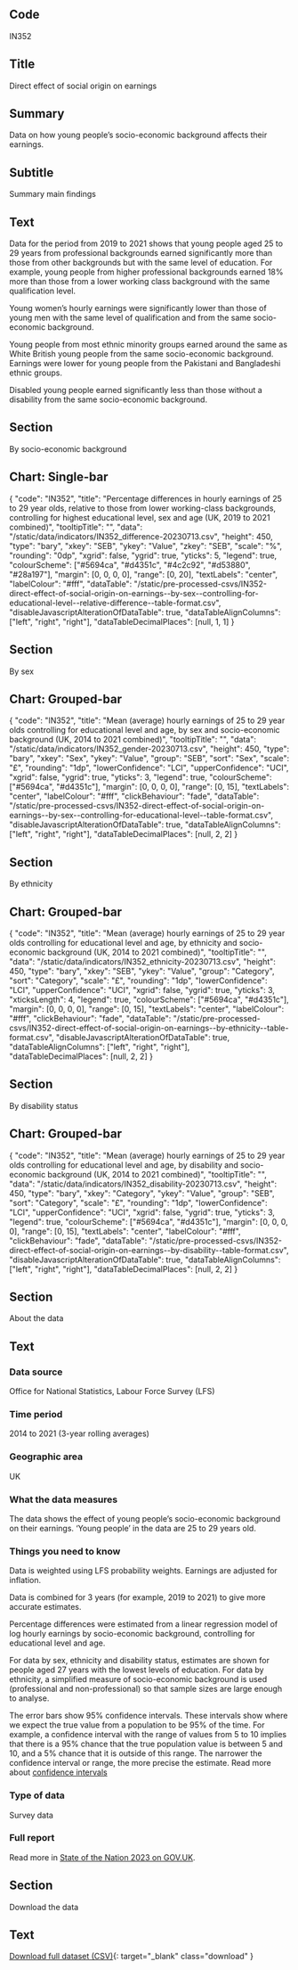 ## Code
IN352

## Title
Direct effect of social origin on earnings

## Summary
Data on how young people’s socio-economic background affects their earnings.

## Subtitle
Summary main findings

## Text
Data for the period from 2019 to 2021 shows that young people aged 25 to 29 years from professional backgrounds earned
significantly more than those from other backgrounds but with the same level of education.
For example, young people from higher professional backgrounds earned 18% more than those from a lower working class
background with the same qualification level.

Young women’s hourly earnings were significantly lower than those of young men with the same level of qualification and
from the same socio-economic background.

Young people from most ethnic minority groups earned around the same as White British young people from the same
socio-economic background. Earnings were lower for young people from the Pakistani and Bangladeshi ethnic groups.

Disabled young people earned significantly less than those without a disability from the same socio-economic background.

## Section
By socio-economic background

## Chart: Single-bar
{
    "code": "IN352",
    "title": "Percentage differences in hourly earnings of 25 to 29 year olds, relative to those from lower working-class backgrounds, controlling for highest educational level, sex and age (UK, 2019 to 2021 combined)",
    "tooltipTitle": "",
    "data": "/static/data/indicators/IN352_difference-20230713.csv",
    "height": 450,
    "type": "bary",
    "xkey": "SEB",
    "ykey": "Value",
    "zkey": "SEB",
    "scale": "%",
    "rounding": "0dp",
    "xgrid": false,
    "ygrid": true,
    "yticks": 5,
    "legend": true,
    "colourScheme": ["#5694ca", "#d4351c", "#4c2c92", "#d53880", "#28a197"],
    "margin": [0, 0, 0, 0],
    "range": [0, 20],
    "textLabels": "center",
    "labelColour": "#fff",
    "dataTable": "/static/pre-processed-csvs/IN352-direct-effect-of-social-origin-on-earnings--by-sex--controlling-for-educational-level--relative-difference--table-format.csv",
    "disableJavascriptAlterationOfDataTable": true,
    "dataTableAlignColumns": ["left", "right", "right"],
    "dataTableDecimalPlaces": [null, 1, 1]
}

## Section
By sex

## Chart: Grouped-bar
{
    "code": "IN352",
    "title": "Mean (average) hourly earnings of 25 to 29 year olds controlling for educational level and age, by sex and socio-economic background (UK, 2014 to 2021 combined)",
    "tooltipTitle": "",
    "data": "/static/data/indicators/IN352_gender-20230713.csv",
    "height": 450,
    "type": "bary",
    "xkey": "Sex",
    "ykey": "Value",
    "group": "SEB",
    "sort": "Sex",
    "scale": "£",
    "rounding": "1dp",
    "lowerConfidence": "LCI",
    "upperConfidence": "UCI",
    "xgrid": false,
    "ygrid": true,
    "yticks": 3,
    "legend": true,
    "colourScheme": ["#5694ca", "#d4351c"],
    "margin": [0, 0, 0, 0],
    "range": [0, 15],
    "textLabels": "center",
    "labelColour": "#fff",
    "clickBehaviour": "fade",
    "dataTable": "/static/pre-processed-csvs/IN352-direct-effect-of-social-origin-on-earnings--by-sex--controlling-for-educational-level--table-format.csv",
    "disableJavascriptAlterationOfDataTable": true,
    "dataTableAlignColumns": ["left", "right", "right"],
    "dataTableDecimalPlaces": [null, 2, 2]
}

## Section
By ethnicity

## Chart: Grouped-bar
{
    "code": "IN352",
    "title": "Mean (average) hourly earnings of 25 to 29 year olds controlling for educational level and age, by ethnicity and socio-economic background (UK, 2014 to 2021 combined)",
    "tooltipTitle": "",
    "data": "/static/data/indicators/IN352_ethnicity-20230713.csv",
    "height": 450,
    "type": "bary",
    "xkey": "SEB",
    "ykey": "Value",
    "group": "Category",
    "sort": "Category",
    "scale": "£",
    "rounding": "1dp",
    "lowerConfidence": "LCI",
    "upperConfidence": "UCI",
    "xgrid": false,
    "ygrid": true,
    "yticks": 3,
    "xticksLength": 4,
    "legend": true,
    "colourScheme": ["#5694ca", "#d4351c"],
    "margin": [0, 0, 0, 0],
    "range": [0, 15],
    "textLabels": "center",
    "labelColour": "#fff",
    "clickBehaviour": "fade",
    "dataTable": "/static/pre-processed-csvs/IN352-direct-effect-of-social-origin-on-earnings--by-ethnicity--table-format.csv",
    "disableJavascriptAlterationOfDataTable": true,
    "dataTableAlignColumns": ["left", "right", "right"],
    "dataTableDecimalPlaces": [null, 2, 2]
}

## Section
By disability status

## Chart: Grouped-bar
{
    "code": "IN352",
    "title": "Mean (average) hourly earnings of 25 to 29 year olds controlling for educational level and age, by disability and socio-economic background (UK, 2014 to 2021 combined)",
    "tooltipTitle": "",
    "data": "/static/data/indicators/IN352_disability-20230713.csv",
    "height": 450,
    "type": "bary",
    "xkey": "Category",
    "ykey": "Value",
    "group": "SEB",
    "sort": "Category",
    "scale": "£",
    "rounding": "1dp",
    "lowerConfidence": "LCI",
    "upperConfidence": "UCI",
    "xgrid": false,
    "ygrid": true,
    "yticks": 3,
    "legend": true,
    "colourScheme": ["#5694ca", "#d4351c"],
    "margin": [0, 0, 0, 0],
    "range": [0, 15],
    "textLabels": "center",
    "labelColour": "#fff",
    "clickBehaviour": "fade",
    "dataTable": "/static/pre-processed-csvs/IN352-direct-effect-of-social-origin-on-earnings--by-disability--table-format.csv",
    "disableJavascriptAlterationOfDataTable": true,
    "dataTableAlignColumns": ["left", "right", "right"],
    "dataTableDecimalPlaces": [null, 2, 2]
}

## Section
About the data

## Text
### Data source
Office for National Statistics, Labour Force Survey (LFS)

### Time period
2014 to 2021 (3-year rolling averages)

### Geographic area
UK

### What the data measures
The data shows the effect of young people’s socio-economic background on their earnings. ‘Young people’ in the data
are 25 to 29 years old.

### Things you need to know
Data is weighted using LFS probability weights. Earnings are adjusted for inflation.

Data is combined for 3 years (for example, 2019 to 2021) to give more accurate estimates.

Percentage differences were estimated from a linear regression model of log hourly earnings by socio-economic background,
controlling for educational level and age. 

For data by sex, ethnicity and disability status, estimates are shown for people aged 27 years with the lowest levels
of education. For data by ethnicity, a simplified measure of socio-economic background is used (professional and
non-professional) so that sample sizes are large enough to analyse.

The error bars show 95% confidence intervals. These intervals show where we expect the true value from a population to
be 95% of the time. For example, a confidence interval with the range of values from 5 to 10 implies that there is a
95% chance that the true population value is between 5 and 10, and a 5% chance that it is outside of this range.
The narrower the confidence interval or range, the more precise the estimate. Read more about
[confidence intervals](/about-our-analysis#confidence-intervals)

### Type of data
Survey data

### Full report
Read more in [State of the Nation 2023 on GOV.UK](https://www.gov.uk/government/publications/state-of-the-nation-2023-people-and-places).

## Section
Download the data

## Text
[Download full dataset (CSV)](/static/data/full-datasets/IN352-direct-effect-of-social-origin-on-earnings--full-dataset.csv){: target="_blank" class="download" }
